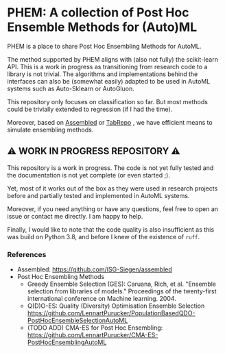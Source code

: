 # PHEM: A collection of Post Hoc Ensemble Methods for (Auto)ML

PHEM is a place to share Post Hoc Ensembling Methods for AutoML.

The method supported by PHEM aligns with (also not fully) the scikit-learn API.
This is a work in progress as transitioning from research code to a library is not trivial.
The algorithms and implementations behind the interfaces can also be (somewhat easily) adapted to be used in AutoML systems such as Auto-Sklearn or AutoGluon.

This repository only focuses on classification so far. But most methods could be trivially extended to regression (if I had the time).

Moreover, based on [Assembled](https://github.com/ISG-Siegen/assembled) or [TabRepo](https://github.com/autogluon/tabrepo) , we have efficient means to simulate ensembling methods.

## :warning: WORK IN PROGRESS REPOSITORY :warning:
This repository is a work in progress. The code is not yet fully tested and the documentation is not yet complete (or even started ;).

Yet, most of it works out of the box as they were used in research projects before and partially tested and implemented in AutoML systems.

Moreover, if you need anything or have any questions, feel free to open an issue or contact me directly. I am happy to help.

Finally, I would like to note that the code quality is also insufficient as this was build on Python 3.8, and before I knew of the existence of `ruff`.

### References
- Assembled: https://github.com/ISG-Siegen/assembled
- Post Hoc Ensembling Methods
    - Greedy Ensemble Selection (GES): Caruana, Rich, et al. "Ensemble selection from libraries of models." Proceedings of the twenty-first international conference on Machine learning. 2004.
    - Q(D)O-ES: Quality (Diversity) Optimisation Ensemble Selection https://github.com/LennartPurucker/PopulationBasedQDO-PostHocEnsembleSelectionAutoML
    - (TODO ADD) CMA-ES for Post Hoc Ensembling: https://github.com/LennartPurucker/CMA-ES-PostHocEnsemblingAutoML

